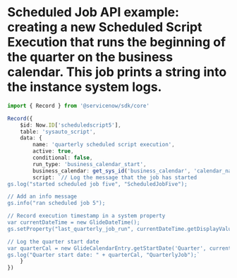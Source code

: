 # Scheduled Job API example: creating a new Scheduled Script Execution that runs the beginning of the quarter on the business calendar. This job prints a string into the instance system logs.
```typescript
import { Record } from '@servicenow/sdk/core'

Record({
	$id: Now.ID['scheduledscript5'],
	table: 'sysauto_script',
	data: {
		name: 'quarterly scheduled script execution',
		active: true,
		conditional: false,
		run_type: 'business_calendar_start',
		business_calendar: get_sys_id('business_calendar', 'calendar_name=Quarter^ORlabel=Quarter'),
		script: `// Log the message that the job has started
gs.log("started scheduled job five", "ScheduledJobFive");

// Add an info message
gs.info("ran scheduled job 5");

// Record execution timestamp in a system property
var currentDateTime = new GlideDateTime();
gs.setProperty("last_quarterly_job_run", currentDateTime.getDisplayValue());

// Log the quarter start date
var quarterCal = new GlideCalendarEntry.getStartDate('Quarter', currentDateTime);
gs.log("Quarter start date: " + quarterCal, "QuarterlyJob");`
	}
})
```